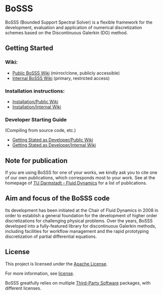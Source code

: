 # BoSSS

BoSSS (Bounded Support Spectral Solver) is a flexible framework for the development, evaluation and 
application of numerical discretization schemes based on the Discontinuous Galerkin (DG) method.




## Getting Started

### Wiki:
- [Public BoSSS Wiki](https://git.rwth-aachen.de/kummer/bosss-public/-/wikis/home) (mirror/clone, publicly accessible)
- [Internal BoSSS Wiki](https://git.rwth-aachen.de/bosss1/experimental/-/wikis/home) (primary, restricted access)

### Installation instructions:
- [Installation/Public Wiki](https://git.rwth-aachen.de/kummer/bosss-public/-/wikis/Getting-Started/Installation-and-Testing)
- [Installation/Internal Wiki](https://git.rwth-aachen.de/bosss1/experimental/-/wikis/Getting-Started/Installation-and-Testing)

### Developer Starting Guide
(Compiling from source code, etc.)
- [Getting Stated as Developer/Public Wiki](https://git.rwth-aachen.de/kummer/bosss-public/-/wikis/Getting-Started/Working-with-BoSSS-as-a-Developer)
- [Getting Stated as Developer/Internal Wiki](https://git.rwth-aachen.de/bosss1/experimental/-/wikis/Getting-Started/Working-with-BoSSS-as-a-Developer)

## Note for publication

If you are using BoSSS for one of your works, 
we kindly ask you to cite one of our own publications, which corresponds most to your work. 
See at the homepage of 
[TU Darmstadt - Fluid Dynamics](https://www.fdy.tu-darmstadt.de/fdyresearch/bossscode/bosss_publications/publications.en.jsp)
for a list of publications.  

## Aim and focus of the BoSSS code

Its development has been initiated at the Chair of Fluid Dynamics in 2008 in order to establish a general foundation for the
development of higher order discretizations for challenging physical problems. Over the years, BoSSS developed
into a fully-featured library for discontinuous Galerkin methods, including facilities for workflow management and
the rapid prototyping discretization of partial differential equations.



## License

This project is licensed under the [Apache License](http://www.apache.org/licenses/LICENSE-2.0).

For more information, see [license](LICENSE.md).

BoSSS greatfully relies on multiple [Third-Party Software](doc/licenses/Overview.md) packages, with different licenses.


